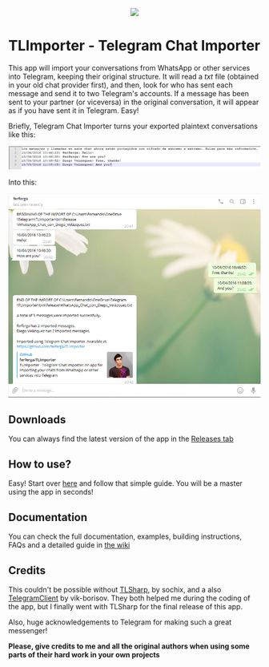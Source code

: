 <p align="center">
  <img src="https://github.com/ferferga/TLImporter/raw/master/images/Intro.png">
 </p>

# TLImporter - Telegram Chat Importer

This app will import your conversations from WhatsApp or other services into Telegram, keeping their original structure. It will read a _txt_ file (obtained in your old chat provider first), and then, look for who has sent each message and send it to two Telegram's accounts. If a message has been sent to your partner (or viceversa) in the original conversation, it will appear as if you have sent it in Telegram. Easy!

Briefly, Telegram Chat Importer turns your exported plaintext conversations like this:

![](/images/txt.PNG)

Into this:

![](/images/ImportedChat.PNG)

## Downloads

You can always find the latest version of the app in the [Releases tab](https://github.com/ferferga/TLImporter/releases)

## How to use?

Easy! Start over [here](https://github.com/ferferga/TLImporter/wiki/Getting-your-chats-from-third-party-services) and follow that simple guide. You will be a master using the app in seconds!

## Documentation

You can check the full documentation, examples, building instructions, FAQs and a detailed guide in [the wiki](https://github.com/ferferga/TLImporter/wiki/Getting-your-chats-from-third-party-services)

## Credits

This couldn't be possible without [TLSharp](https://github.com/sochix/TLSharp), by sochix, and a also [TelegramClient](https://github.com/vik-borisov/TelegramClient) by vik-borisov. They both helped me during the coding of the app, but I finally went with TLSharp for the final release of this app.

Also, huge acknowledgements to Telegram for making such a great messenger!

**Please, give credits to me and all the original authors when using some parts of their hard work in your own projects**
